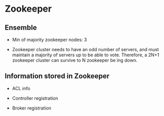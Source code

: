 # Zookeeper


## Ensemble

- Min of majority zookeeper nodes: 3

- Zookeeper cluster needs to have an odd number of servers, and must maintain a majority of servers up to be able to vote. Therefore, a 2N+1 zookeeper cluster can survive to N zookeeper be
ing down.


## Information stored in Zookeeper

- ACL info

- Controller registration

- Broker registration
